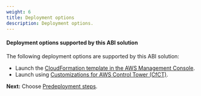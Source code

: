 ```yaml
---
weight: 6
title: Deployment options
description: Deployment options.
---
```


#### Deployment options supported by this ABI solution

The following deployment options are supported by this ABI solution:

* Launch the [CloudFormation template in the AWS Management Console](/launch-using-cloudformation/index.html).
* Launch using [Customizations for AWS Control Tower (CfCT)](/launch-using-cfct/index.html).


**Next:** Choose [Predeployment steps](/pre-deployment-steps/index.html).